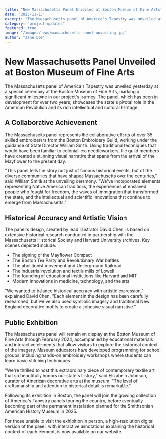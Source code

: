 ```yaml
---
title: "New Massachusetts Panel Unveiled at Boston Museum of Fine Arts"
date: "2023-11-15"
excerpt: "The Massachusetts panel of America's Tapestry was unveiled at a special ceremony at the Boston Museum of Fine Arts, showcasing the state's rich revolutionary history."
category: "project-updates"
featured: true
image: "/images/news/massachusetts-panel-unveiling.jpg"
author: "Jane Doe"
---
```


# New Massachusetts Panel Unveiled at Boston Museum of Fine Arts

The Massachusetts panel of America's Tapestry was unveiled yesterday at a special ceremony at the Boston Museum of Fine Arts, marking a significant milestone in our project's journey. The panel, which has been in development for over two years, showcases the state's pivotal role in the American Revolution and its rich intellectual and cultural heritage.

## A Collaborative Achievement

The Massachusetts panel represents the collaborative efforts of over 35 skilled embroiderers from the Boston Embroidery Guild, working under the guidance of State Director William Smith. Using traditional techniques that would have been familiar to colonial-era needleworkers, the guild members have created a stunning visual narrative that spans from the arrival of the Mayflower to the present day.

"This panel tells the story not just of famous historical events, but of the diverse communities that have shaped Massachusetts over the centuries," said William Smith at the unveiling ceremony. "We've incorporated elements representing Native American traditions, the experiences of enslaved people who fought for freedom, the waves of immigration that transformed the state, and the intellectual and scientific innovations that continue to emerge from Massachusetts."

## Historical Accuracy and Artistic Vision

The panel's design, created by lead illustrator David Chen, is based on extensive historical research conducted in partnership with the Massachusetts Historical Society and Harvard University archives. Key scenes depicted include:

- The signing of the Mayflower Compact
- The Boston Tea Party and Revolutionary War battles
- The abolitionist movement and Underground Railroad
- The industrial revolution and textile mills of Lowell
- The founding of educational institutions like Harvard and MIT
- Modern innovations in medicine, technology, and the arts

"We wanted to balance historical accuracy with artistic expression," explained David Chen. "Each element in the design has been carefully researched, but we've also used symbolic imagery and traditional New England decorative motifs to create a cohesive visual narrative."

## Public Exhibition

The Massachusetts panel will remain on display at the Boston Museum of Fine Arts through February 2024, accompanied by educational materials and interactive elements that allow visitors to explore the historical context of the imagery. Museum educators have developed programming for school groups, including hands-on embroidery workshops where students can learn basic stitching techniques.

"We're thrilled to host this extraordinary piece of contemporary textile art that so beautifully honors our state's history," said Elizabeth Johnson, curator of American decorative arts at the museum. "The level of craftsmanship and attention to historical detail is remarkable."

Following its exhibition in Boston, the panel will join the growing collection of America's Tapestry panels touring the country, before eventually becoming part of the permanent installation planned for the Smithsonian American History Museum in 2025.

For those unable to visit the exhibition in person, a high-resolution digital version of the panel, with interactive annotations explaining the historical context of each element, is now available on our website.


